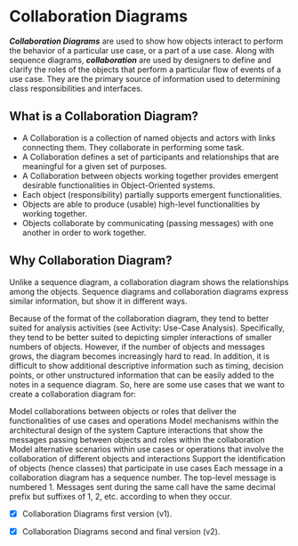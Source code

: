 # Collaboration Diagrams 
**_Collaboration Diagrams_** are used to show how objects interact to perform the behavior of a particular use case, or a part of a use case. Along with sequence diagrams, **_collaboration_** are used by designers to define and clarify the roles of the objects that perform a particular flow of events of a use case.  They are the primary source of information used to determining class responsibilities and interfaces.

## What is a Collaboration Diagram?
- A Collaboration is a collection of named objects and actors with links connecting them. They collaborate in performing some task.
- A Collaboration defines a set of participants and relationships that are meaningful for a given set of purposes.
- A Collaboration between objects working together provides emergent desirable functionalities in Object-Oriented systems.
- Each object (responsibility) partially supports emergent functionalities.
- Objects are able to produce (usable) high-level functionalities by working together.
- Objects collaborate by communicating (passing messages) with one another in order to work together.

## Why Collaboration Diagram?
Unlike a sequence diagram, a collaboration diagram shows the relationships among the objects. Sequence diagrams and collaboration diagrams express similar information, but show it in different ways.

Because of the format of the collaboration diagram, they tend to better suited for analysis activities (see Activity: Use-Case Analysis).   Specifically, they tend to be better suited to depicting simpler interactions of smaller numbers of objects.  However, if the number of objects and messages grows, the diagram becomes increasingly hard to read.  In addition, it is difficult to show additional descriptive information such as timing, decision points, or other unstructured information that can be easily added to the notes in a sequence diagram. So, here are some use cases that we want to create a collaboration diagram for:

Model collaborations between objects or roles that deliver the functionalities of use cases and operations
Model mechanisms within the architectural design of the system
Capture interactions that show the messages passing between objects and roles within the collaboration
Model alternative scenarios within use cases or operations that involve the collaboration of different objects and interactions
Support the identification of objects (hence classes) that participate in use cases
Each message in a collaboration diagram has a sequence number.
The top-level message is numbered 1. Messages sent during the same call have the same decimal prefix but suffixes of 1, 2, etc. according to when they occur.

- [x] Collaboration Diagrams first version (v1).
- [x] Collaboration Diagrams second and final version (v2).


